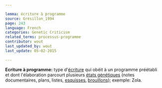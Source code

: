 ```yaml
---

lemma: écriture à programme
source: Grésillon_1994
page: 243 
language: French
categories: Genetic Criticism
related_terms: processus-programme
contributor: wout
last_updated_by: wout
last_update: 05-02-2015
        
---
```


**Ecriture à programme:** type d'[écriture](writingProcess.html) qui obéit à un programme préétabli et dont l'élaboration parcourt plusieurs [états génétiques](writingStage.html) (notes documentaires, plans, listes, [esquisses](sketch.html), [brouillons](draft.html)); exemple: Zola.

